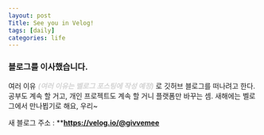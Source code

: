 ```yaml
---
layout: post
Title: See you in Velog!
tags: [daily]
categories: life
---
```


### 블로그를 이사했습니다.

여러 이유 <b style="color: lightgrey">_(여러 이유는 벨로그 포스팅에 작성 예정)_</b> 로 깃허브 블로그를 떠나려고 한다. 
공부도 계속 할 거고, 개인 프로젝트도 계속 할 거니 플랫폼만 바꾸는 셈.
새해에는 벨로그에서 만나뵙기로 해요, 우리~ 

새 블로그 주소 : **<a href="**https://velog.io/@givvemee">**https://velog.io/@givvemee** </a>



<br/>

<br/>